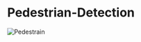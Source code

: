 # Pedestrian-Detection


![Pedestrain](https://user-images.githubusercontent.com/68916103/120189382-e7530e00-c234-11eb-9639-be49586cbd35.PNG)
